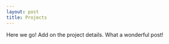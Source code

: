 ```yaml
---
layout: post
title: Projects
---
```


Here we go! Add on the project details.
What a wonderful post!
